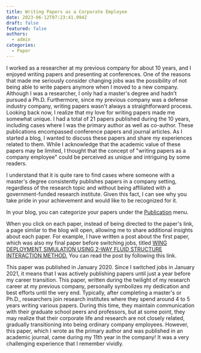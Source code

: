 ```yaml
---
title: Writing Papers as a Corporate Employee
date: 2023-06-12T07:23:41.994Z
draft: false
featured: false
authors:
  - admin
categories:
  - Paper
---
```


I worked as a researcher at my previous company for about 10 years, and I enjoyed writing papers and presenting at conferences. One of the reasons that made me seriously consider changing jobs was the possibility of not being able to write papers anymore when I moved to a new company. Although I was a researcher, I only had a master's degree and hadn't pursued a Ph.D. Furthermore, since my previous company was a defense industry company, writing papers wasn't always a straightforward process. Looking back now, I realize that my love for writing papers made me somewhat unique.
I had a total of 21 papers published during the 10 years, including cases where I was the primary author as well as co-author. These publications encompassed conference papers and journal articles. As I started a blog, I wanted to discuss these papers and share my experiences related to them.
While I acknowledge that the academic value of these papers may be limited, I thought that the concept of "writing papers as a company employee" could be perceived as unique and intriguing by some readers.

I understand that it is quite rare to find cases where someone with a master's degree consistently publishes papers in a company setting, regardless of the research topic and without being affiliated with a government-funded research institute. Given this fact, I can see why you take pride in your achievement and would like to be recognized for it.

In your blog, you can categorize your papers under the [Publication](/en/publication) menu.

When you click on each paper, instead of being directed to the paper's link, a page similar to the blog will open, allowing me to share additional insights about each paper. For example, I have written a post about the first paper, which was also my final paper before switching jobs, titled [WING DEPLOYMENT SIMULATION USING 2-WAY FLUID STRUCTURE INTERACTION METHOD.](/en/publication/jong-rok-kim-2020-wingdeploymentsimulation) You can read the post by following this link.

This paper was published in January 2020. Since I switched jobs in January 2021, it means that I was actively publishing papers until just a year before my career transition. This paper, written during the twilight of my research career at my previous company, personally symbolizes my dedication and best efforts until the very end.
Typically, after completing a master's or Ph.D., researchers join research institutes where they spend around 4 to 5 years writing various papers. During this time, they maintain communication with their graduate school peers and professors, but at some point, they may realize that their corporate life and research are not closely related, gradually transitioning into being ordinary company employees. However, this paper, which I wrote as the primary author and was published in an academic journal, came during my 11th year in the company! It was a very challenging experience that I remember vividly.
